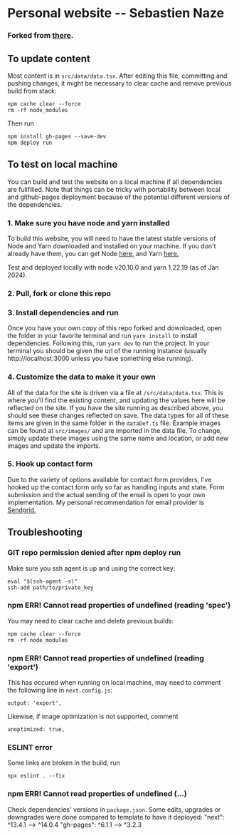 # Personal website -- Sebastien Naze
### Forked from [there](https://github.com/tbakerx/react-resume-template).


## To update content

Most content is in `src/data/data.tsx`. After editing this file, committing and pushing changes, it might be necessary to clear cache and remove previous build from stack:

    npm cache clear --force
    rm -rf node_modules

Then run

    npm install gh-pages --save-dev
    npm deploy run 


## To test on local machine

You can build and test the website on a local machine if all dependencies are fullfilled. Note that things can be tricky with portability between local and github-pages deployment because of the potential different versions of the dependencies.  

### 1. Make sure you have node and yarn installed

To build this website, you will need to have the latest stable versions of Node and Yarn downloaded and installed on your machine. If you don't already have them, you can get Node [here,](https://nodejs.org/en/download/) and Yarn [here.](https://yarnpkg.com/getting-started/install)

Test and deployed locally with node v20.10.0 and yarn 1.22.19 (as of Jan 2024).

### 2. Pull, fork or clone this repo

### 3. Install dependencies and run

Once you have your own copy of this repo forked and downloaded, open the folder in your favorite terminal and run `yarn install` to install dependencies. Following this, run `yarn dev` to run the project. In your terminal you should be given the url of the running instance (usually http://localhost:3000 unless you have something else running).

### 4. Customize the data to make it your own

All of the data for the site is driven via a file at `/src/data/data.tsx`. This is where you'll find the existing content, and updating the values here will be reflected on the site. If you have the site running as described above, you should see these changes reflected on save. The data types for all of these items are given in the same folder in the `dataDef.ts` file. Example images can be found at `src/images/` and are imported in the data file. To change, simply update these images using the same name and location, or add new images and update the imports. 

### 5. Hook up contact form
Due to the variety of options available for contact form providers, I've hooked up the contact form only so far as handling inputs and state. Form submission and the actual sending of the email is open to your own implementation. My personal recommendation for email provider is [Sendgrid.](https://sendgrid.com/)

## Troubleshooting

### GIT repo permission denied after npm deploy run
Make sure you ssh agent is up and using the correct key:

    eval "$(ssh-agent -s)"
    ssh-add path/to/private_key

### npm ERR! Cannot read properties of undefined (reading 'spec')
You may need to clear cache and delete previous builds:

    npm cache clear --force
    rm -rf node_modules

### npm ERR! Cannot read properties of undefined (reading 'export')
This has occured when running on local machine, may need to comment the following line in `next.config.js`:

    output: 'export', 

Likewise, if image optimization is not supported, comment

    unoptimized: true,

### ESLINT error
Some links are broken in the build, run
    
    npx eslint . --fix

### npm ERR! Cannot read properties of undefined (...)
Check dependencies' versions in `package.json`. 
Some edits, upgrades or downgrades were done compared to template to have it deployed:
"next": ^13.4.1 --> ^14.0.4
"gh-pages": ^6.1.1 --> ^3.2.3
